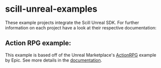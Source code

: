 # scill-unreal-examples

These example projects integrate the Scill Unreal SDK. For further information on each project have a look at their respective documentation:  

## Action RPG example:

This example is based off of the Unreal Marketplace's [ActionRPG](https://www.unrealengine.com/marketplace/en-US/product/action-rpg) example by Epic. See more details in the [documentation](/ActionRPG/Documentation/Index.md).